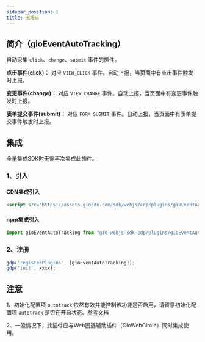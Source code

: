 ```yaml
---
sidebar_position: 1
title: 无埋点
---
```


## 简介（gioEventAutoTracking）

自动采集 `click`、`change`、`submit` 事件的插件。

**点击事件(click)：** 对应 `VIEW_CLICK` 事件。自动上报，当页面中有点击事件触发时上报。

**变更事件(change)：** 对应 `VIEW_CHANGE` 事件。自动上报，当页面中有变更事件触发时上报。

**表单提交事件(submit)：** 对应 `FORM_SUBMIT` 事件。自动上报，当页面中有表单提交事件触发时上报。

## 集成

全量集成SDK时无需再次集成此插件。

### 1、引入

#### CDN集成引入

```html
<script src="https://assets.giocdn.com/sdk/webjs/cdp/plugins/gioEventAutoTracking.js"></script>
```

#### npm集成引入

```js
import gioEventAutoTracking from "gio-webjs-sdk-cdp/plugins/gioEventAutoTracking"
```

### 2、注册

```js
gdp('registerPlugins', [gioEventAutoTracking]);
gdp('init', xxxx);
```

## 注意

1、初始化配置项 `autotrack` 依然有效并能控制该功能是否启用，请留意初始化配置项 `autotrack` 是否在开启状态。[参考文档](/docs/webjs/initSettings#autotrack)

2、一般情况下，此插件应与Web圈选辅助插件（GioWebCircle）同时集成使用。
